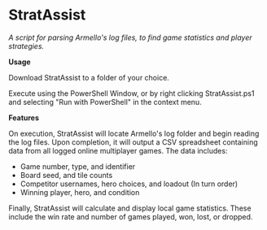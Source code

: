 # StratAssist
*A script for parsing Armello's log files, to find game statistics and player strategies.*

**Usage**

Download StratAssist to a folder of your choice.

Execute using the PowerShell Window, or by right clicking StratAssist.ps1 and selecting "Run with PowerShell" in the context menu.

**Features**

On execution, StratAssist will locate Armello's log folder and begin reading the log files. Upon completion, it will output a CSV spreadsheet containing data from all logged online multiplayer games. The data includes:

* Game number, type, and identifier
* Board seed, and tile counts
* Competitor usernames, hero choices, and loadout (In turn order)
* Winning player, hero, and condition

Finally, StratAssist will calculate and display local game statistics. These include the win rate and number of games played, won, lost, or dropped.
